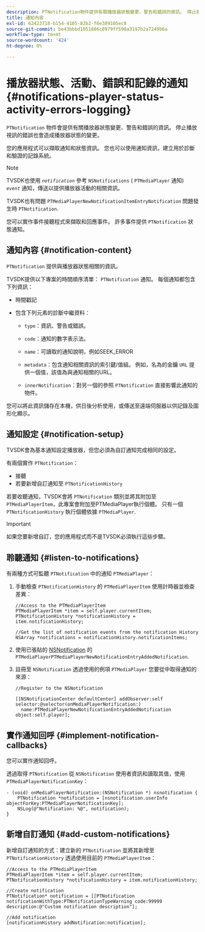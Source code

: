 ```yaml
---
description: PTNotification物件提供有關播放器狀態變更、警告和錯誤的資訊。 停止播放視訊的錯誤也會造成播放器狀態的變更。
title: 通知內容
exl-id: 62423718-b154-4105-82b2-f6e389105ec8
source-git-commit: be43bbbd1051886c8979ff590a3197b2a7249b6a
workflow-type: tm+mt
source-wordcount: '424'
ht-degree: 0%

---
```


# 播放器狀態、活動、錯誤和記錄的通知 {#notifications-player-status-activity-errors-logging}

`PTNotification` 物件會提供有關播放器狀態變更、警告和錯誤的資訊。 停止播放視訊的錯誤也會造成播放器狀態的變更。

您的應用程式可以擷取通知和狀態資訊。 您也可以使用通知資訊，建立用於診斷和驗證的記錄系統。

>[!NOTE]
>
>TVSDK也使用 *`notification`* 參考 `NSNotifications` ( `PTMediaPlayer` 通知) *`event`* 通知，傳送以提供播放器活動的相關資訊。

TVSDK也有問題 `PTMediaPlayerNewNotificationItemEntryNotification` 問題發生時 `PTNotification`.

您可以實作事件接聽程式來擷取和回應事件。 許多事件提供 `PTNotification` 狀態通知。

## 通知內容 {#notification-content}

`PTNotification` 提供與播放器狀態相關的資訊。

TVSDK提供以下專案的時間順序清單： `PTNotification` 通知。 每個通知都包含下列資訊：

* 時間戳記
* 包含下列元素的診斷中繼資料：

   * `type`：資訊、警告或錯誤。
   * `code`：通知的數字表示法。
   * `name`：可讀取的通知說明，例如SEEK_ERROR
   * `metadata`：包含通知相關資訊的索引鍵/值組。 例如，名為的金鑰 `URL` 提供一個值，該值為與通知相關的URL。

   * `innerNotification`：對另一個的參照 `PTNotification` 直接影響此通知的物件。

您可以將此資訊儲存在本機，供日後分析使用，或傳送至遠端伺服器以供記錄及圖形化顯示。

## 通知設定 {#notification-setup}

TVSDK會為基本通知設定播放器，但您必須為自訂通知完成相同的設定。

有兩個實作 `PTNotification`：

* 接聽
* 若要新增自訂通知至 `PTNotificationHistory`

若要收聽通知，TVSDK會將 `PTNotification` 類別並將其附加至 `PTMediaPlayerItem`，此專案會附加至PTMediaPlayer執行個體。 只有一個 `PTNotificationHistory` 執行個體依據 `PTMediaPlayer`.

>[!IMPORTANT]
>
>如果您要新增自訂，您的應用程式而不是TVSDK必須執行這些步驟。

## 聆聽通知 {#listen-to-notifications}

有兩種方式可監聽 `PTNotification` 中的通知 `PTMediaPlayer`：

1. 手動檢查 `PTNotificationHistory` 的 `PTMediaPlayerItem` 使用計時器並檢查差異：

   ```
   //Access to the PTMediaPlayerItem  
   PTMediaPlayerItem *item = self.player.currentItem; 
   PTNotificationHistory *notificationHistory = item.notificationHistory; 
   
   //Get the list of notification events from the notification History  
   NSArray *notifications = notificationHistory.notificationItems;
   ```

1. 使用已張貼的 [NSNotification](https://developer.apple.com/library/mac/%23documentation/Cocoa/Reference/Foundation/Classes/NSNotification_Class/Reference/Reference.html) 的 `PTMediaPlayerPTMediaPlayerNewNotificationEntryAddedNotification`.
1. 註冊至 `NSNotification` 透過使用的例項 `PTMediaPlayer` 您要從中取得通知的來源：

   ```
   //Register to the NSNotification 
   
   [[NSNotificationCenter defaultCenter] addObserver:self selector:@selector(onMediaPlayerNotification:)  
     name:PTMediaPlayerNewNotificationEntryAddedNotification object:self.player];
   ```

## 實作通知回呼 {#implement-notification-callbacks}

您可以實作通知回呼。

透過取得 `PTNotification` 從 `NSNotification` 使用者資訊和讀取其值，使用 `PTMediaPlayerNotificationKey`：

```
- (void) onMediaPlayerNotification:(NSNotification *) nsnotification { 
    PTNotification *notification = [nsnotification.userInfo objectForKey:PTMediaPlayerNotificationKey]; 
    NSLog(@"Notification: %@", notification); 
}
```

## 新增自訂通知 {#add-custom-notifications}

新增自訂通知的方式：建立新的 `PTNotification` 並將其新增至 `PTNotificationHistory` 透過使用目前的 `PTMediaPlayerItem`：

```
//Access to the PTMediaPlayerItem  
PTMediaPlayerItem *item = self.player.currentItem; 
PTNotificationHistory *notificationHistory = item.notificationHistory; 
 
//Create notification 
PTNotification* notification = [[PTNotification notificationWithType:PTNotificationTypeWarning code:99999 description:@"Custom notification description"]; 
 
//Add notification 
[notificationHistory addNotification:notification];
```
